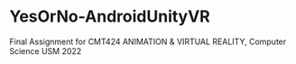 # YesOrNo-AndroidUnityVR
Final Assignment for CMT424 ANIMATION &amp; VIRTUAL REALITY, Computer Science USM 2022
